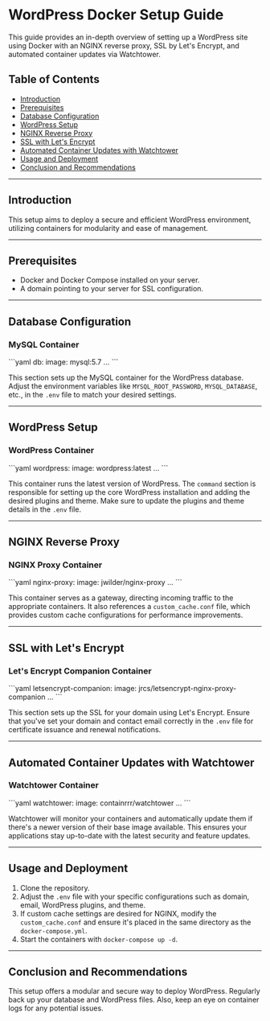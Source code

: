 # WordPress Docker Setup Guide

This guide provides an in-depth overview of setting up a WordPress site using Docker with an NGINX reverse proxy, SSL by Let's Encrypt, and automated container updates via Watchtower.

## Table of Contents
- [Introduction](#introduction)
- [Prerequisites](#prerequisites)
- [Database Configuration](#database-configuration)
- [WordPress Setup](#wordpress-setup)
- [NGINX Reverse Proxy](#nginx-reverse-proxy)
- [SSL with Let's Encrypt](#ssl-with-lets-encrypt)
- [Automated Container Updates with Watchtower](#automated-container-updates-with-watchtower)
- [Usage and Deployment](#usage-and-deployment)
- [Conclusion and Recommendations](#conclusion-and-recommendations)

---

## Introduction

This setup aims to deploy a secure and efficient WordPress environment, utilizing containers for modularity and ease of management.

---

## Prerequisites

- Docker and Docker Compose installed on your server.
- A domain pointing to your server for SSL configuration.

---

## Database Configuration

### MySQL Container

\```yaml
db:
  image: mysql:5.7
  ...
\```

This section sets up the MySQL container for the WordPress database. Adjust the environment variables like `MYSQL_ROOT_PASSWORD`, `MYSQL_DATABASE`, etc., in the `.env` file to match your desired settings.

---

## WordPress Setup

### WordPress Container

\```yaml
wordpress:
  image: wordpress:latest
  ...
\```

This container runs the latest version of WordPress. The `command` section is responsible for setting up the core WordPress installation and adding the desired plugins and theme. Make sure to update the plugins and theme details in the `.env` file.

---

## NGINX Reverse Proxy

### NGINX Proxy Container

\```yaml
nginx-proxy:
  image: jwilder/nginx-proxy
  ...
\```

This container serves as a gateway, directing incoming traffic to the appropriate containers. It also references a `custom_cache.conf` file, which provides custom cache configurations for performance improvements.

---

## SSL with Let's Encrypt

### Let's Encrypt Companion Container

\```yaml
letsencrypt-companion:
  image: jrcs/letsencrypt-nginx-proxy-companion
  ...
\```

This section sets up the SSL for your domain using Let's Encrypt. Ensure that you've set your domain and contact email correctly in the `.env` file for certificate issuance and renewal notifications.

---

## Automated Container Updates with Watchtower

### Watchtower Container

\```yaml
watchtower:
  image: containrrr/watchtower
  ...
\```

Watchtower will monitor your containers and automatically update them if there's a newer version of their base image available. This ensures your applications stay up-to-date with the latest security and feature updates.

---

## Usage and Deployment

1. Clone the repository.
2. Adjust the `.env` file with your specific configurations such as domain, email, WordPress plugins, and theme.
3. If custom cache settings are desired for NGINX, modify the `custom_cache.conf` and ensure it's placed in the same directory as the `docker-compose.yml`.
4. Start the containers with `docker-compose up -d`.
---

## Conclusion and Recommendations

This setup offers a modular and secure way to deploy WordPress. Regularly back up your database and WordPress files. Also, keep an eye on container logs for any potential issues.